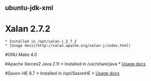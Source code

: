 ## ubuntu-jdk-xml

# Xalan 2.7.2
	* Installed in /opt/xalan-j_2_7_2
	* [Usage docs](http://xalan.apache.org/xalan-j/index.html)

#GNU Make 4.0

#Apache Xerces2 Java 2.11
	* Installed in /usr/share/java
	* [Usage docs](http://xerces.apache.org/xerces2-j/samples.html)
	
#Saxon-HE 9.7
	* Installed in /opt/SaxonHE
	* [Usage docs](http://www.saxonica.com/documentation/#!using-xsl/commandline)

